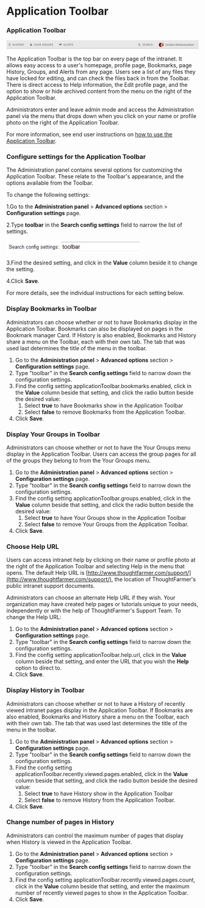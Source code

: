 # Application Toolbar

### Application Toolbar

![](../../../.gitbook/assets/1%20%2894%29.png)



The Application Toolbar is the top bar on every page of the intranet. It allows easy access to a user's homepage, profile page, Bookmarks, page History, Groups, and Alerts from any page. Users see a list of any files they have locked for editing, and can check the files back in from the Toolbar. There is direct access to Help information, the Edit profile page, and the option to show or hide archived content from the menu on the right of the Application Toolbar.   
  
Administrators enter and leave admin mode and access the Administration panel via the menu that drops down when you click on your name or profile photo on the right of the Application Toolbar.  
  
For more information, see end user instructions on [how to use the Application Toolbar](../../../using-thoughtfarmer/basic-features/application-toolbar.md).

### Configure settings for the Application Toolbar

The Administration panel contains several options for customizing the Application Toolbar. These relate to the Toolbar's appearance, and the options available from the Toolbar.  
  
To change the following settings:

1.Go to the **Administration panel** &gt; **Advanced options** section &gt; **Configuration settings** page.

2.Type **toolbar** in the **Search config settings** field to narrow the list of settings.

![](../../../.gitbook/assets/2%20%2844%29.png)



3.Find the desired setting, and click in the **Value** column beside it to change the setting.

4.Click **Save**.

For more details, see the individual instructions for each setting below.

### Display Bookmarks in Toolbar

Administrators can choose whether or not to have Bookmarks display in the Application Toolbar. Bookmarks can also be displayed on pages in the Bookmark manager Card. If History is also enabled, Bookmarks and History share a menu on the Toolbar, each with their own tab. The tab that was used last determines the title of the menu in the toolbar.

1. Go to the **Administration panel** &gt; **Advanced options** section &gt; **Configuration settings** page.
2. Type "toolbar" in the **Search config settings** field to narrow down the configuration settings.
3. Find the config setting applicationToolbar.bookmarks.enabled, click in the **Value** column beside that setting, and click the radio button beside the desired value:
   1. Select **true** to have Bookmarks show in the Application Toolbar
   2. Select **false** to remove Bookmarks from the Application Toolbar.
4. Click **Save**.

### Display Your Groups in Toolbar

Administrators can choose whether or not to have the Your Groups menu display in the Application Toolbar. Users can access the group pages for all of the groups they belong to from the Your Groups menu.

1. Go to the **Administration panel** &gt; **Advanced options** section &gt; **Configuration settings** page.
2. Type "toolbar" in the **Search config settings** field to narrow down the configuration settings.
3. Find the config setting applicationToolbar.groups.enabled, click in the **Value** column beside that setting, and click the radio button beside the desired value:
   1. Select **true** to have Your Groups show in the Application Toolbar
   2. Select **false** to remove Your Groups from the Application Toolbar.
4. Click **Save**.

### Choose Help URL

Users can access intranet help by clicking on their name or profile photo at the right of the Application Toolbar and selecting Help in the menu that opens. The default Help URL is [http://www.thoughtfarmer.com/support/](http://www.thoughtfarmer.com/support/), the location of ThoughtFarmer's public intranet support documents.  
  
Administrators can choose an alternate Help URL if they wish. Your organization may have created help pages or tutorials unique to your needs, independently or with the help of ThoughtFarmer's Support Team. To change the Help URL:

1. Go to the **Administration panel** &gt; **Advanced options** section &gt; **Configuration settings** page.
2. Type "toolbar" in the **Search config settings** field to narrow down the configuration settings.
3. Find the config setting applicationToolbar.help.url, click in the **Value** column beside that setting, and enter the URL that you wish the **Help** option to direct to.
4. Click **Save**.

### Display History in Toolbar

Administrators can choose whether or not to have a History of recently viewed intranet pages display in the Application Toolbar. If Bookmarks are also enabled, Bookmarks and History share a menu on the Toolbar, each with their own tab. The tab that was used last determines the title of the menu in the toolbar.

1. Go to the **Administration panel** &gt; **Advanced options** section &gt; **Configuration settings** page.
2. Type "toolbar" in the **Search config settings** field to narrow down the configuration settings.
3. Find the config setting applicationToolbar.recently.viewed.pages.enabled, click in the **Value** column beside that setting, and click the radio button beside the desired value:
   1. Select **true** to have History show in the Application Toolbar
   2. Select **false** to remove History from the Application Toolbar.
4. Click **Save**.

### Change number of pages in History

Administrators can control the maximum number of pages that display when History is viewed in the Application Toolbar.

1. Go to the **Administration panel** &gt; **Advanced options** section &gt; **Configuration settings** page.
2. Type "toolbar" in the **Search config settings** field to narrow down the configuration settings.
3. Find the config setting applicationToolbar.recently.viewed.pages.count, click in the **Value** column beside that setting, and enter the maximum number of recently viewed pages to show in the Application Toolbar.
4. Click **Save**.

